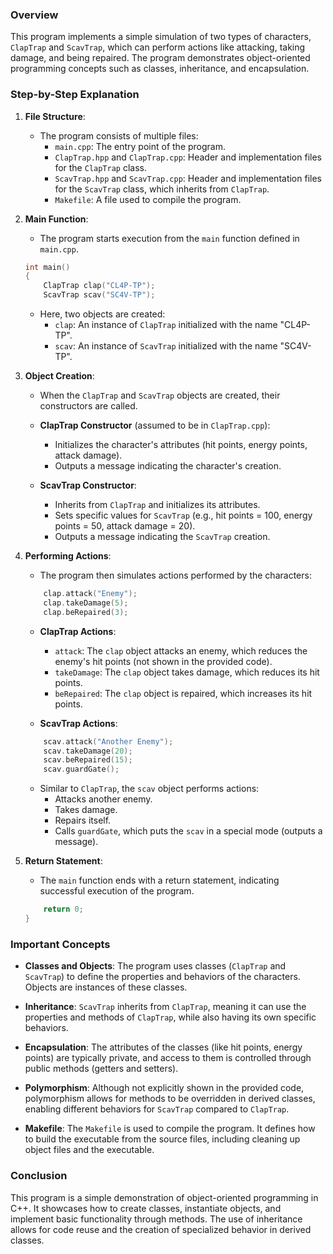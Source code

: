 ### Overview

This program implements a simple simulation of two types of characters, `ClapTrap` and `ScavTrap`, which can perform actions like attacking, taking damage, and being repaired. The program demonstrates object-oriented programming concepts such as classes, inheritance, and encapsulation.

### Step-by-Step Explanation

1. **File Structure**:
   - The program consists of multiple files:
     - `main.cpp`: The entry point of the program.
     - `ClapTrap.hpp` and `ClapTrap.cpp`: Header and implementation files for the `ClapTrap` class.
     - `ScavTrap.hpp` and `ScavTrap.cpp`: Header and implementation files for the `ScavTrap` class, which inherits from `ClapTrap`.
     - `Makefile`: A file used to compile the program.

2. **Main Function**:
   - The program starts execution from the `main` function defined in `main.cpp`.

   ```cpp
   int main() 
   {
       ClapTrap clap("CL4P-TP");
       ScavTrap scav("SC4V-TP");
   ```

   - Here, two objects are created:
     - `clap`: An instance of `ClapTrap` initialized with the name "CL4P-TP".
     - `scav`: An instance of `ScavTrap` initialized with the name "SC4V-TP".

3. **Object Creation**:
   - When the `ClapTrap` and `ScavTrap` objects are created, their constructors are called.

   - **ClapTrap Constructor** (assumed to be in `ClapTrap.cpp`):
     - Initializes the character's attributes (hit points, energy points, attack damage).
     - Outputs a message indicating the character's creation.

   - **ScavTrap Constructor**:
     - Inherits from `ClapTrap` and initializes its attributes.
     - Sets specific values for `ScavTrap` (e.g., hit points = 100, energy points = 50, attack damage = 20).
     - Outputs a message indicating the `ScavTrap` creation.

4. **Performing Actions**:
   - The program then simulates actions performed by the characters:

   ```cpp
       clap.attack("Enemy");
       clap.takeDamage(5);
       clap.beRepaired(3);
   ```

   - **ClapTrap Actions**:
     - `attack`: The `clap` object attacks an enemy, which reduces the enemy's hit points (not shown in the provided code).
     - `takeDamage`: The `clap` object takes damage, which reduces its hit points.
     - `beRepaired`: The `clap` object is repaired, which increases its hit points.

   - **ScavTrap Actions**:
   ```cpp
       scav.attack("Another Enemy");
       scav.takeDamage(20);
       scav.beRepaired(15);
       scav.guardGate();
   ```

   - Similar to `ClapTrap`, the `scav` object performs actions:
     - Attacks another enemy.
     - Takes damage.
     - Repairs itself.
     - Calls `guardGate`, which puts the `scav` in a special mode (outputs a message).

5. **Return Statement**:
   - The `main` function ends with a return statement, indicating successful execution of the program.

   ```cpp
       return 0;
   }
   ```

### Important Concepts

- **Classes and Objects**: The program uses classes (`ClapTrap` and `ScavTrap`) to define the properties and behaviors of the characters. Objects are instances of these classes.

- **Inheritance**: `ScavTrap` inherits from `ClapTrap`, meaning it can use the properties and methods of `ClapTrap`, while also having its own specific behaviors.

- **Encapsulation**: The attributes of the classes (like hit points, energy points) are typically private, and access to them is controlled through public methods (getters and setters).

- **Polymorphism**: Although not explicitly shown in the provided code, polymorphism allows for methods to be overridden in derived classes, enabling different behaviors for `ScavTrap` compared to `ClapTrap`.

- **Makefile**: The `Makefile` is used to compile the program. It defines how to build the executable from the source files, including cleaning up object files and the executable.

### Conclusion

This program is a simple demonstration of object-oriented programming in C++. It showcases how to create classes, instantiate objects, and implement basic functionality through methods. The use of inheritance allows for code reuse and the creation of specialized behavior in derived classes.